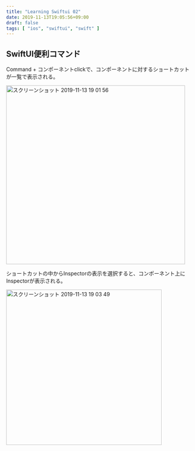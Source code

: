 ```yaml
---
title: "Learning Swiftui 02"
date: 2019-11-13T19:05:56+09:00
draft: false
tags: [ "ios", "swiftui", "swift" ]
---
```


## SwiftUI便利コマンド

Command + コンポーネントclickで、コンポーネントに対するショートカットが一覧で表示される。

<img width="481" alt="スクリーンショット 2019-11-13 19 01 56" src="https://user-images.githubusercontent.com/25496478/68753793-f1a8b980-0648-11ea-9b12-b163c581630c.png">

ショートカットの中からInspectorの表示を選択すると、コンポーネント上にInspectorが表示される。

<img width="418" alt="スクリーンショット 2019-11-13 19 03 49" src="https://user-images.githubusercontent.com/25496478/68753799-f3727d00-0648-11ea-8524-7bdbe0071431.png">